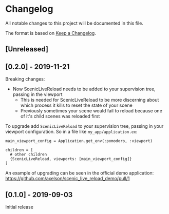 # Changelog
All notable changes to this project will be documented in this file.

The format is based on [Keep a Changelog](https://keepachangelog.com/en/1.0.0/).

## [Unreleased]

## [0.2.0] - 2019-11-21

Breaking changes:
* Now ScenicLiveReload needs to be added to your supervision tree, passing in
  the viewport
  * This is needed for ScenicLiveReload to be more discerning about which
    process it kills to reset the state of your scene
  * Previously sometimes your scene would fail to reload because one of it's
    child scenes was reloaded first

To upgrade add `ScenicLiveReload` to your supervision tree, passing in your viewport configuration. So in a file like `my_app/application.ex`:

```
main_viewport_config = Application.get_env(:pomodoro, :viewport)

children = [
  # other children
  {ScenicLiveReload, viewports: [main_viewport_config]}
]
```

An example of upgrading can be seen in the official demo application: https://github.com/axelson/scenic_live_reload_demo/pull/1

## [0.1.0] - 2019-09-03

Initial release
